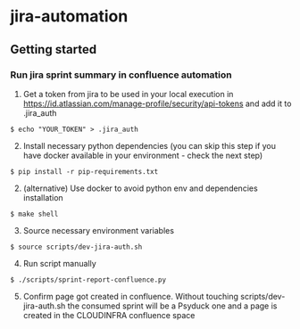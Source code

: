 # jira-automation

## Getting started

### Run jira sprint summary in confluence automation

1. Get a token from jira to be used in your local execution in https://id.atlassian.com/manage-profile/security/api-tokens and add it to .jira_auth
```
$ echo "YOUR_TOKEN" > .jira_auth
```

2. Install necessary python dependencies (you can skip this step if you have docker available in your environment - check the next step)
```
$ pip install -r pip-requirements.txt
```

2. (alternative) Use docker to avoid python env and dependencies installation
```
$ make shell
```

3. Source necessary environment variables
```
$ source scripts/dev-jira-auth.sh
```

4. Run script manually
```
$ ./scripts/sprint-report-confluence.py
```

5. Confirm page got created in confluence. Without touching
   scripts/dev-jira-auth.sh the consumed sprint will be a Psyduck one and a page
   is created in the CLOUDINFRA confluence space
